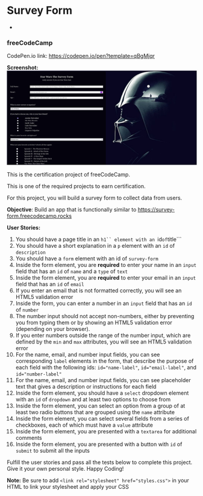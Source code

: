 # Survey Form
-

### freeCodeCamp

CodePen.io link: https://codepen.io/pen?template=qBgMjqr

**Screenshot:**
<img src="./Screenshot 2023-11-27 at 12-06-21 Star Wars Survey Form.png" alt="screenshot of website" />

This is the certification project of freeCodeCamp.

This is one of the required projects to earn certification.

For this project, you will build a survey form to collect data from users.

**Objective**: Build an app that is functionally similar to https://survey-form.freecodecamp.rocks

**User Stories:**<br>
1. You should have a page title in an ```h1`` element with an ```id``` of ```title```
2. You should have a short explanation in a ```p``` element with an ```id``` of ```description```
3. You should have a ```form``` element with an id of ```survey-form```
4. Inside the form element, you are **required** to enter your name in an ```input``` field that has an ```id``` of ```name``` and a ```type``` of ```text```
5. Inside the form element, you are **required** to enter your email in an ```input``` field that has an ```id``` of ```email```
6. If you enter an email that is not formatted correctly, you will see an HTML5 validation error
7. Inside the form, you can enter a number in an ```input``` field that has an ```id``` of ```number```
8. The number input should not accept non-numbers, either by preventing you from typing them or by showing an HTML5 validation error (depending on your browser).
9. If you enter numbers outside the range of the number input, which are defined by the ```min``` and ```max``` attributes, you will see an HTML5 validation error
10. For the name, email, and number input fields, you can see corresponding ```label``` elements in the form, that describe the purpose of each field with the following ids: ```id="name-label"```, ```id="email-label"```, and ```id="number-label"```
11. For the name, email, and number input fields, you can see placeholder text that gives a description or instructions for each field
12. Inside the form element, you should have a ```select``` dropdown element with an ```id``` of ```dropdown``` and at least two options to choose from
13. Inside the form element, you can select an option from a group of at least two radio buttons that are grouped using the ```name``` attribute
14. Inside the form element, you can select several fields from a series of checkboxes, each of which must have a ```value``` attribute
15. Inside the form element, you are presented with a ```textarea``` for additional comments
16. Inside the form element, you are presented with a button with ```id``` of ```submit``` to submit all the inputs

Fulfill the user stories and pass all the tests below to complete this project. Give it your own personal style. Happy Coding!

**Note:** Be sure to add ```<link rel="stylesheet" href="styles.css">``` in your HTML to link your stylesheet and apply your CSS

